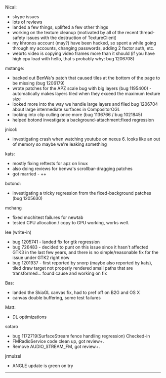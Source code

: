 Nical:
* skype issues
* lots of reviews
* landed a few things, uplifted a few other things
* working on the texture cleanup (motivated by all of the recent thread-safety issues with the destruction of TextureClient)
* my khronos account (may?) have been hacked, so spent a while going through my accounts, changing passwords, adding 2 factor auth, etc.
* webrtc video is copying video frames more than it should (if you have high cpu load with hello, that s probably why: bug 1206708)



mstange:
* backed out BenWa's patch that caused tiles at the bottom of the page to be missing (bug 1206179)
* wrote patches for the APZ scale bug with big layers (bug 1195400) - automatically makes layers tiled when they exceed the maximum texture size
* looked more into the way we handle large layers and filed bug 1206704 about large intermediate surfaces in CompositorOGL
* looking into clip culling once more (bug 1136766 / bug 1021845)
* helped botond investigate a background-attachment:fixed regression



jnicol:
* investigating crash when watching youtube on nexus 6. looks like an out of memory so maybe we're leaking something



kats:
* mostly fixing reftests for apz on linux
* also doing reviews for benwa's scrollbar-dragging patches
* got married - ++



botond:
* investigating a tricky regression from the fixed-background patches (bug 1205630)



mchang
* fixed mochitest failures for newtab
* tested CPU allocation / copy to GPU working, works well.



lee (write-in)
* bug 1205741 - landed fix for gtk regression
* bug 726483 - decided to punt on this issue since it hasn't affected GTK3 in the last few years, and there is no simple/reasonable fix for the issue under GTK2 right now
* bug 1201937 - first reported by snorp (maybe also reported by kats), tiled draw target not properly rendered small paths that are transformed... found cause and working on fix



Bas:
* landed the SkiaGL canvas fix, had to pref off on B2G and OS X
* canvas double buffering, some test failures



Matt:
* DL optimizations



sotaro
* bug 1172719(SurfaceStream fence handling regression) Checked-in
* FMRadioService code clean up, got review+.
* Remove  AUDIO_STREAM_FM, got review+.



jrmuizel
* ANGLE update is green on try

________________


